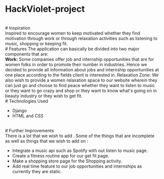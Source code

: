 # HackViolet-project
<br>
# Inspiration
<br>
Inspired to encourage women to keep motivated whether they find motivation through work or through relaxation activities such as listening to music, shopping or keeping fit.
<br>
# Features
The application can basically be divided into two major components that are:
<br>
<b>Work:</b> Some companies offer job and internship opportunities that are for women folks in order to promote their number in industries. Hence we decided to provide all information about jobs and internship opportunities at one place according to the fields client is interested in.
</b>Relaxation Zone:</b> We also wish to provide a women relaxation space to our website wherein they can just go and choose to find peace whether they want to listen to music or they want to go crazy and shop or they want to know what's going on in beauty industry or they wish to get fit.
<br>
# Technologies Used
<br>
<ul>
  <li>Django</li>
  <li>HTML and CSS</li>
</ul> 
<br>
# Further Improvements
<br>
There is a lot that we wish to add . Some of the things that are incomplete as well as things that we wish to add on :
<br>
<ul>
  <li>Integrate a music api such as Spotify with out listen to music page.</li>
  <li>Create a fitness routine app for our get fit page.</li>
  <li>Make a shopping store page for the Shopping activity.</li>
  <li>Add real time feature to our job opportunities and internships as currently they are static.</li>
</ul> 
